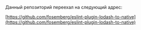 Данный репозиторий переехал на следующий адрес:

[https://github.com/fosemberg/eslint-plugin-lodash-to-native](https://github.com/fosemberg/eslint-plugin-lodash-to-native)
